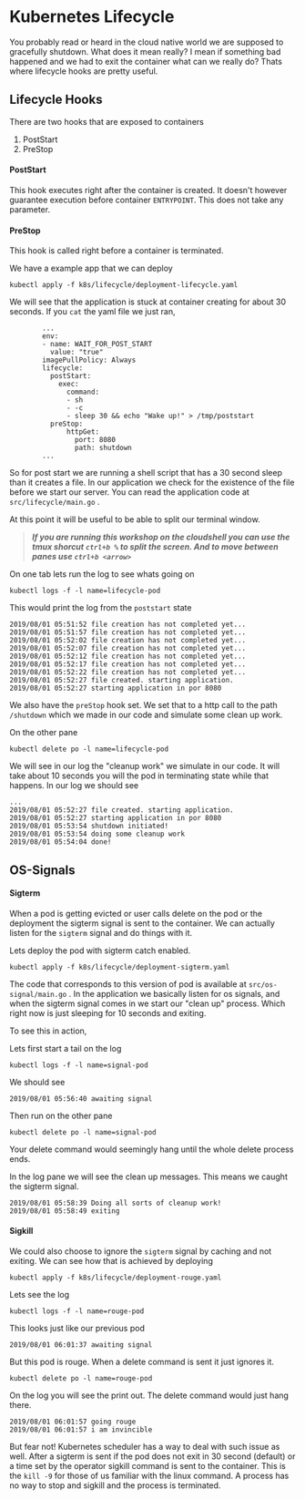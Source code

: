 # Kubernetes Lifecycle

You probably read or heard in the cloud native world we are supposed to gracefully shutdown. What does it mean really? I mean if something bad happened and we had to exit the container what can we really do? Thats where lifecycle hooks are pretty useful.

## Lifecycle Hooks

There are two hooks that are exposed to containers

1. PostStart
2. PreStop

#### PostStart

This hook executes right after the container is created. It doesn't however guarantee execution before container `ENTRYPOINT`. This does not take any parameter.

#### PreStop

This hook is called right before a container is terminated. 

We have a example app that we can deploy

```text
kubectl apply -f k8s/lifecycle/deployment-lifecycle.yaml
```

We will see that the application is stuck at container creating for about 30 seconds. If you `cat` the yaml file we just ran, 

```text
        ...
        env:
        - name: WAIT_FOR_POST_START
          value: "true"
        imagePullPolicy: Always
        lifecycle:
          postStart:
            exec:
              command:
              - sh
              - -c
              - sleep 30 && echo "Wake up!" > /tmp/poststart
          preStop:
              httpGet:
                port: 8080
                path: shutdown
        ...
```

So for post start we are running a shell script that has a 30 second sleep than it creates a file. In our application we check for the existence of the file before we start our server. You can read the application code at `src/lifecycle/main.go` . 

At this point it will be useful to be able to split our terminal window. 

> _**If you are running this workshop on the cloudshell you can use the tmux shorcut `ctrl+b %` to split the screen. And to move between panes use `ctrl+b <arrow>`**_

On one tab lets run the log to see whats going on

```text
kubectl logs -f -l name=lifecycle-pod
```

This would print the log from the `poststart` state

```text
2019/08/01 05:51:52 file creation has not completed yet...
2019/08/01 05:51:57 file creation has not completed yet...
2019/08/01 05:52:02 file creation has not completed yet...
2019/08/01 05:52:07 file creation has not completed yet...
2019/08/01 05:52:12 file creation has not completed yet...
2019/08/01 05:52:17 file creation has not completed yet...
2019/08/01 05:52:22 file creation has not completed yet...
2019/08/01 05:52:27 file created. starting application.
2019/08/01 05:52:27 starting application in por 8080
```

We also have the `preStop` hook set. We set that to a http call to the path `/shutdown` which we made in our code and simulate some clean up work. 

On the other pane

```text
kubectl delete po -l name=lifecycle-pod
```

We will see in our log the "cleanup work" we simulate in our code. It will take about 10 seconds you will the pod in terminating state while that happens. In our log we should see

```text
...
2019/08/01 05:52:27 file created. starting application.
2019/08/01 05:52:27 starting application in por 8080
2019/08/01 05:53:54 shutdown initiated!
2019/08/01 05:53:54 doing some cleanup work
2019/08/01 05:54:04 done!
```

## OS-Signals

#### Sigterm

When a pod is getting evicted or user calls delete on the pod or the deployment the sigterm signal is sent to the container. We can actually listen for the `sigterm` signal and do things with it. 

Lets deploy the pod with sigterm catch enabled.

```text
kubectl apply -f k8s/lifecycle/deployment-sigterm.yaml
```

The code that corresponds to this version of pod is available at `src/os-signal/main.go` . In the application we basically listen for os signals, and when the sigterm signal comes in we start our "clean up" process. Which right now is just sleeping for 10 seconds and exiting. 

To see this in action, 

Lets first start a tail on the log

```text
kubectl logs -f -l name=signal-pod
```

We should see

```text
2019/08/01 05:56:40 awaiting signal
```

Then run on the other pane

```text
kubectl delete po -l name=signal-pod
```

Your delete command would seemingly hang until the whole delete process ends.

In the log pane we will see the clean up messages. This means we caught the sigterm signal.

```text
2019/08/01 05:58:39 Doing all sorts of cleanup work!
2019/08/01 05:58:49 exiting
```

#### Sigkill

We could also choose to ignore the `sigterm` signal by caching and not exiting. We can see how that is achieved by deploying  

```text
kubectl apply -f k8s/lifecycle/deployment-rouge.yaml
```

Lets see the log

```text
kubectl logs -f -l name=rouge-pod
```

This looks just like our previous pod

```text
2019/08/01 06:01:37 awaiting signal
```

But this pod is rouge. When a delete command is sent it just ignores it.

```
kubectl delete po -l name=rouge-pod
```

On the log you will see the print out. The delete command would just hang there.

```text
2019/08/01 06:01:57 going rouge
2019/08/01 06:01:57 i am invincible
```

But fear not! Kubernetes scheduler has a way to deal with such issue as well. After a sigterm is sent if the pod does not exit in 30 second \(default\) or a time set by the operator sigkill command is sent to the container. This is the `kill -9` for those of us familiar with the linux command. A process has no way to stop and sigkill and the process is terminated. 

